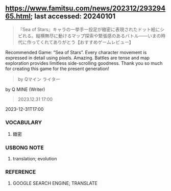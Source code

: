 ## https://www.famitsu.com/news/202312/29329465.html; last accessed: 20240101

> 『Sea of Stars』キャラの一挙手一投足が緻密に表現されたドット絵にシビれる。縦横無尽に動けるマップ探索や緊張感のあるバトル――いまの時代に作ってくれてありがとう【おすすめゲームレビュー】

Recommended Game: “Sea of Stars”. Every character movement is expressed in detail using pixels. Amazing. Battles are tense and map exploration provides limitless side-scrolling goodness. Thank you so much for creating this game for the present generation! 

> by Qマイン ライター

by Q MINE (Writer)

> 2023.12.31 17:00

2023-12-31T17:00


### VOCABULARY

1. 緻密

### USBONG NOTE

1. translation; evolution

### REFERENCE

1. GOOGLE SEARCH ENGINE; TRANSLATE
